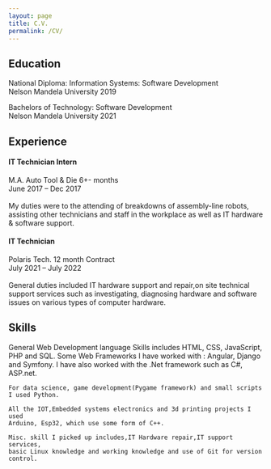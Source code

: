 ```yaml
---
layout: page
title: C.V.
permalink: /CV/
---
```


<h2>Education</h2>
<p>
    National Diploma: Information Systems: Software Development <br>
    Nelson Mandela University 2019
</p><p>
    Bachelors of Technology: Software Development <br>
    Nelson Mandela University 2021   
</p>
    

        

<h2>Experience</h2>
  <p>  <h4>IT Technician Intern </h4>
    M.A. Auto Tool & Die 6+- months <br>
    June 2017 – Dec 2017 <br><br>
    My duties were to the attending of breakdowns of assembly-line robots,
    assisting other technicians and staff in the workplace as well as
    IT hardware & software support. </p>

  <p>  <h4>IT Technician</h4>
    Polaris Tech.  12 month Contract <br>
    July 2021 – July 2022 <br><br>
    General duties included IT hardware support and repair,on site technical support services
    such as investigating, diagnosing hardware and software issues on
    various types of computer hardware. </p>

<h2>Skills</h2>
    General Web Development language Skills includes HTML, CSS, JavaScript, PHP and SQL.
    Some Web Frameworks I have worked with : Angular, Django and Symfony. I have also worked 
    with the .Net framework such as C#, ASP.net. 

    For data science, game development(Pygame framework) and small scripts I used Python.  

    All the IOT,Embedded systems electronics and 3d printing projects I used
    Arduino, Esp32, which use some form of C++.
    
    Misc. skill I picked up includes,IT Hardware repair,IT support services,
    basic Linux knowledge and working knowledge and use of Git for version control.


